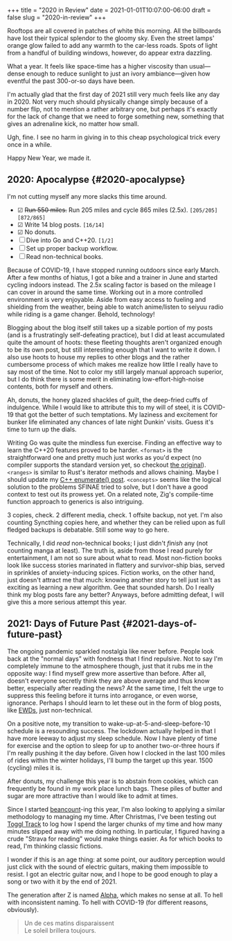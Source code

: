 +++
title = "2020 in Review"
date = 2021-01-01T10:07:00-06:00
draft = false
slug = "2020-in-review"
+++

Rooftops are all covered in patches of white this morning. All the billboards have lost their typical splendor to the gloomy sky. Even the street lamps' orange glow failed to add any warmth to the car-less roads. Spots of light from a handful of building windows, however, do appear extra dazzling.

What a year. It feels like space-time has a higher viscosity than usual—dense enough to reduce sunlight to just an ivory ambiance—given how eventful the past 300-or-so days have been.

I'm actually glad that the first day of 2021 still very much feels like any day in 2020. Not very much should physically change simply because of a number flip, not to mention a rather arbitrary one, but perhaps it's exactly for the lack of change that we need to forge something new, something that gives an adrenaline kick, no matter how small.

Ugh, fine. I see no harm in giving in to this cheap psychological trick every once in a while.

Happy New Year, we made it.


## 2020: Apocalypse {#2020-apocalypse}

I'm not cutting myself any more slacks this time around.

-   ☑ ~~Run 550 miles.~~ Run 205 miles and cycle 865 miles (2.5x). <code>[205/205]</code><code>[872/865]</code>
-   ☑ Write 14 blog posts. <code>[16/14]</code>
-   ☑ No donuts.
-   ☐ Dive into Go and C++20. <code>[1/2]</code>
-   ☐ Set up proper backup workflow.
-   ☐ Read non-technical books.

Because of COVID-19, I have stopped running outdoors since early March. After a few months of hiatus, I got a bike and a trainer in June and started cycling indoors instead. The 2.5x scaling factor is based on the mileage I can cover in around the same time. Working out in a more controlled environment is very enjoyable. Aside from easy access to fueling and shielding from the weather, being able to watch anime/listen to seiyuu radio while riding is a game changer. Behold, technology!

Blogging about the blog itself still takes up a sizable portion of my posts (and is a frustratingly self-defeating practice), but I did at least accumulated quite the amount of hoots: these fleeting thoughts aren't organized enough to be its own post, but still interesting enough that I want to write it down. I also use hoots to house my replies to other blogs and the rather cumbersome process of which makes me realize how little I really have to say most of the time. Not to color my still largely manual approach superior, but I do think there is some merit in eliminating low-effort-high-noise contents, both for myself and others.

Ah, donuts, the honey glazed shackles of guilt, the deep-fried cuffs of indulgence. While I would like to attribute this to my will of steel, it is COVID-19 that got the better of such temptations. My laziness and excitement for bunker life eliminated any chances of late night Dunkin' visits. Guess it's time to turn up the dials.

Writing Go was quite the mindless fun exercise. Finding an effective way to learn the C++20 features proved to be harder. `<format>` is the straightforward one and pretty much just works as you'd expect (no compiler supports the standard version yet, so checkout [the original](https://fmt.dev)). `<ranges>` is similar to Rust's iterator methods and allows chaining. Maybe I should update my [C++ enumerate() post](/en/posts/2019-04-27-enumerate-with-c-plus-plus/). `<concepts>` seems like the logical solution to the problems SFINAE tried to solve, but I don't have a good context to test out its prowess yet. On a related note, Zig's compile-time function approach to generics is also intriguing.

3 copies, check. 2 different media, check. 1 offsite backup, not yet. I'm also counting Syncthing copies here, and whether they can be relied upon as full fledged backups is debatable. Still some way to go here.

Technically, I did _read_ non-technical books; I just didn't _finish_ any (not counting manga at least). The truth is, aside from those I read purely for entertainment, I am not so sure about what to read. Most non-fiction books look like success stories marinated in flattery and survivor-ship bias, served in sprinkles of anxiety-inducing spices. Fiction works, on the other hand, just doesn't attract me that much: knowing another story to tell just isn't as exciting as learning a new algorithm. Gee that sounded harsh. Do I really think my blog posts fare any better? Anyways, before admitting defeat, I will give this a more serious attempt this year.


## 2021: Days of Future Past {#2021-days-of-future-past}

The ongoing pandemic sparkled nostalgia like never before. People look back at the "normal days" with fondness that I find repulsive. Not to say I'm completely immune to the atmosphere though, just that it rubs me in the opposite way: I find myself grew more assertive than before. After all, doesn't everyone secretly think they are above average and thus know better, especially after reading the news? At the same time, I felt the urge to suppress this feeling before it turns into arrogance, or even worse, ignorance. Perhaps I should learn to let these out in the form of blog posts, like [EWDs](https://www.cs.utexas.edu/users/EWD/), just non-technical.

On a positive note, my transition to wake-up-at-5-and-sleep-before-10 schedule is a resounding success. The lockdown actually helped in that I have more leeway to adjust my sleep schedule. Now I have plenty of time for exercise and the option to sleep for up to another two-or-three hours if I'm really pushing it the day before. Given how I clocked in the last 100 miles of rides within the winter holidays, I'll bump the target up this year. 1500 (cycling) miles it is.

After donuts, my challenge this year is to abstain from cookies, which can frequently be found in my work place lunch bags. These piles of butter and sugar are more attractive than I would like to admit at times.

Since I started [beancount](https://beancount.github.io/)-ing this year, I'm also looking to applying a similar methodology to managing my time. After Christmas, I've been testing out [Toggl Track](https://www.toggl.com/track/) to log how I spend the larger chunks of my time and how many minutes slipped away with me doing nothing. In particular, I figured having a crude "Strava for reading" would make things easier. As for which books to read, I'm thinking classic fictions.

I wonder if this is an age thing: at some point, our auditory perception would just click with the sound of electric guitars, making them impossible to resist. I got an electric guitar now, and I hope to be good enough to play a song or two with it by the end of 2021.

The generation after Z is named [Alpha](https://en.wikipedia.org/wiki/Generation%5FAlpha), which makes no sense at all. To hell with inconsistent naming. To hell with COVID-19 (for different reasons, obviously).

> Un de ces matins disparaissent<br/>
> Le soleil brillera toujours.
